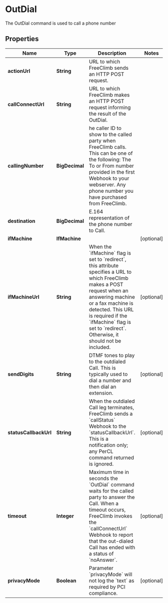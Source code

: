 

# OutDial

The OutDial command is used to call a phone number

## Properties

Name | Type | Description | Notes
------------ | ------------- | ------------- | -------------
**actionUrl** | **String** | URL to which FreeClimb sends an HTTP POST request.  | 
**callConnectUrl** | **String** | URL to which FreeClimb makes an HTTP POST request informing the result of the OutDial. | 
**callingNumber** | **BigDecimal** | he caller ID to show to the called party when FreeClimb calls. This can be one of the following: The To or From number provided in the first Webhook to your webserver. Any phone number you have purchased from FreeClimb. | 
**destination** | **BigDecimal** | E.164 representation of the phone number to Call.  | 
**ifMachine** | **IfMachine** |  |  [optional]
**ifMachineUrl** | **String** | When the &#x60;ifMachine&#x60; flag is set to &#x60;redirect&#x60;, this attribute specifies a URL to which FreeClimb makes a POST request when an answering machine or a fax machine is detected. This URL is required if the &#x60;ifMachine&#x60; flag is set to &#x60;redirect&#x60;. Otherwise, it should not be included. |  [optional]
**sendDigits** | **String** | DTMF tones to play to the outdialed Call. This is typically used to dial a number and then dial an extension. |  [optional]
**statusCallbackUrl** | **String** | When the outdialed Call leg terminates, FreeClimb sends a &#x60;callStatus&#x60; Webhook to the &#x60;statusCallbackUrl&#x60;. This is a notification only; any PerCL command returned is ignored. |  [optional]
**timeout** | **Integer** | Maximum time in seconds the &#x60;OutDial&#x60; command waits for the called party to answer the Call. When a timeout occurs, FreeClimb invokes the &#x60;callConnectUrl&#x60; Webhook to report that the out-dialed Call has ended with a status of &#x60;noAnswer&#x60;. |  [optional]
**privacyMode** | **Boolean** | Parameter &#x60;privacyMode&#x60; will not log the &#x60;text&#x60; as required by PCI compliance. |  [optional]



